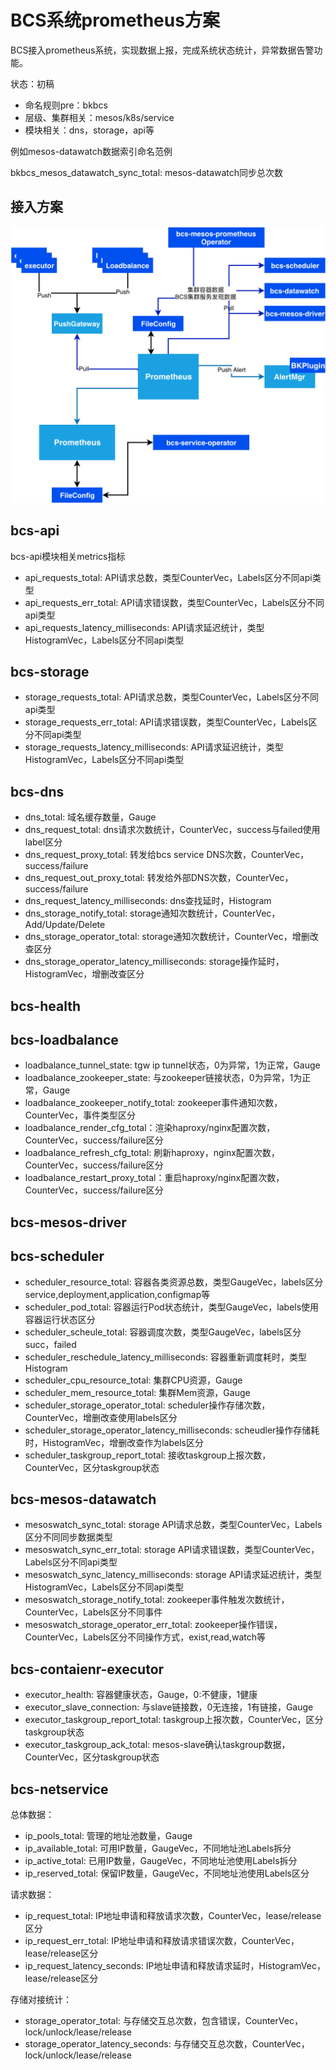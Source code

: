 # BCS系统prometheus方案

BCS接入prometheus系统，实现数据上报，完成系统状态统计，异常数据告警功能。

状态：初稿

* 命名规则pre：bkbcs
* 层级、集群相关：mesos/k8s/service
* 模块相关：dns，storage，api等

例如mesos-datawatch数据索引命名范例

bkbcs_mesos_datawatch_sync_total: mesos-datawatch同步总次数

## 接入方案

![接入模型](./prometheus-intergration.png)

## bcs-api

bcs-api模块相关metrics指标

* api_requests_total: API请求总数，类型CounterVec，Labels区分不同api类型
* api_requests_err_total: API请求错误数，类型CounterVec，Labels区分不同api类型
* api_requests_latency_milliseconds: API请求延迟统计，类型HistogramVec，Labels区分不同api类型

## bcs-storage

* storage_requests_total: API请求总数，类型CounterVec，Labels区分不同api类型
* storage_requests_err_total: API请求错误数，类型CounterVec，Labels区分不同api类型
* storage_requests_latency_milliseconds: API请求延迟统计，类型HistogramVec，Labels区分不同api类型

## bcs-dns

* dns_total: 域名缓存数量，Gauge
* dns_request_total: dns请求次数统计，CounterVec，success与failed使用label区分
* dns_request_proxy_total: 转发给bcs service DNS次数，CounterVec，success/failure
* dns_request_out_proxy_total: 转发给外部DNS次数，CounterVec，success/failure
* dns_request_latency_milliseconds: dns查找延时，Histogram
* dns_storage_notify_total: storage通知次数统计，CounterVec，Add/Update/Delete
* dns_storage_operator_total: storage通知次数统计，CounterVec，增删改查区分
* dns_storage_operator_latency_milliseconds: storage操作延时，HistogramVec，增删改查区分

## bcs-health

## bcs-loadbalance

* loadbalance_tunnel_state: tgw ip tunnel状态，0为异常，1为正常，Gauge
* loadbalance_zookeeper_state: 与zookeeper链接状态，0为异常，1为正常，Gauge
* loadbalance_zookeeper_notify_total: zookeeper事件通知次数，CounterVec，事件类型区分
* loadbalance_render_cfg_total：渲染haproxy/nginx配置次数，CounterVec，success/failure区分
* loadbalance_refresh_cfg_total: 刷新haproxy，nginx配置次数，CounterVec，success/failure区分
* loadbalance_restart_proxy_total：重启haproxy/nginx配置次数，CounterVec，success/failure区分

## bcs-mesos-driver

## bcs-scheduler

* scheduler_resource_total: 容器各类资源总数，类型GaugeVec，labels区分service,deployment,application,configmap等
* scheduler_pod_total: 容器运行Pod状态统计，类型GaugeVec，labels使用容器运行状态区分
* scheduler_scheule_total: 容器调度次数，类型GaugeVec，labels区分succ，failed
* scheduler_reschedule_latency_milliseconds: 容器重新调度耗时，类型Histogram
* scheduler_cpu_resource_total: 集群CPU资源，Gauge
* scheduler_mem_resource_total: 集群Mem资源，Gauge
* scheduler_storage_operator_total: scheduler操作存储次数，CounterVec，增删改查使用labels区分
* scheduler_storage_operator_latency_milliseconds: scheudler操作存储耗时，HistogramVec，增删改查作为labels区分
* scheduler_taskgroup_report_total: 接收taskgroup上报次数，CounterVec，区分taskgroup状态

## bcs-mesos-datawatch

* mesoswatch_sync_total: storage API请求总数，类型CounterVec，Labels区分不同同步数据类型
* mesoswatch_sync_err_total: storage API请求错误数，类型CounterVec，Labels区分不同api类型
* mesoswatch_sync_latency_milliseconds: storage API请求延迟统计，类型HistogramVec，Labels区分不同api类型
* mesoswatch_storage_notify_total: zookeeper事件触发次数统计，CounterVec，Labels区分不同事件
* mesoswatch_storage_operator_err_total: zookeeper操作错误，CounterVec，Labels区分不同操作方式，exist,read,watch等

## bcs-contaienr-executor

* executor_health: 容器健康状态，Gauge，0:不健康，1健康
* executor_slave_connection: 与slave链接数，0无连接，1有链接，Gauge
* executor_taskgroup_report_total: taskgroup上报次数，CounterVec，区分taskgroup状态
* executor_taskgroup_ack_total: mesos-slave确认taskgroup数据，CounterVec，区分taskgroup状态

## bcs-netservice

总体数据：
* ip_pools_total: 管理的地址池数量，Gauge
* ip_available_total: 可用IP数量，GaugeVec，不同地址池Labels拆分
* ip_active_total: 已用IP数量，GaugeVec，不同地址池使用Labels拆分
* ip_reserved_total: 保留IP数量，GaugeVec，不同地址池使用Labels区分

请求数据：
* ip_request_total: IP地址申请和释放请求次数，CounterVec，lease/release区分
* ip_request_err_total: IP地址申请和释放请求错误次数，CounterVec，lease/release区分
* ip_request_latency_seconds: IP地址申请和释放请求延时，HistogramVec，lease/release区分

存储对接统计：

* storage_operator_total: 与存储交互总次数，包含错误，CounterVec，lock/unlock/lease/release
* storage_operator_latency_seconds: 与存储交互总次数，CounterVec，lock/unlock/lease/release

